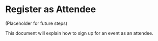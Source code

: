 # Register as Attendee

(Placeholder for future steps)

This document will explain how to sign up for an event as an attendee.